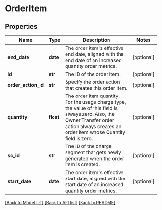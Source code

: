 # OrderItem

## Properties
Name | Type | Description | Notes
------------ | ------------- | ------------- | -------------
**end_date** | **date** | The order item&#39;s effective end date, aligned with the end date of an increased quantity order metrics. | [optional] 
**id** | **str** | The ID of the order item. | [optional] 
**order_action_id** | **str** | Specify the order action that creates this order item. | [optional] 
**quantity** | **float** | The order item quantity. For the usage charge type, the value of this field is always zero. Also, the Owner Transfer order action always creates an order item whose Quantity field is zero. | [optional] 
**sc_id** | **str** | The ID of the charge segment that gets newly generated when the order item is created. | [optional] 
**start_date** | **date** | The order item&#39;s effective start date, aligned with the start date of an increased quantity order metrics. | [optional] 

[[Back to Model list]](../README.md#documentation-for-models) [[Back to API list]](../README.md#documentation-for-api-endpoints) [[Back to README]](../README.md)



